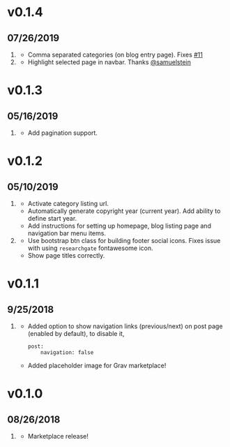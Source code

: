# v0.1.4
## 07/26/2019

1. [](#bugfix)
    * Comma separated categories (on blog entry page). Fixes [#11](https://github.com/ParitoshBh/grav-coder/issues/11)
1. [](#new)
    * Highlight selected page in navbar. Thanks [@samuelstein](https://github.com/samuelstein)

# v0.1.3
## 05/16/2019

1. [](#new)
    * Add pagination support.

# v0.1.2
## 05/10/2019

1. [](#new)
    * Activate category listing url.
    * Automatically generate copyright year (current year). Add ability to define start year.
    * Add instructions for setting up homepage, blog listing page and navigation bar menu items.
1. [](#bugfix)
    * Use bootstrap btn class for building footer social icons. Fixes issue with using `researchgate` fontawesome icon.
    * Show page titles correctly.

# v0.1.1
## 9/25/2018

1. [](#new)
    * Added option to show navigation links (previous/next) on post page (enabled by default), to disable it,
        ```
        post:
            navigation: false
        ```
    * Added placeholder image for Grav marketplace!

# v0.1.0
##  08/26/2018

1. [](#new)
    * Marketplace release!
